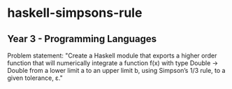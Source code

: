 # haskell-simpsons-rule
## Year 3 - Programming Languages

Problem statement: "Create a Haskell module that exports a higher order function that will numerically integrate a function f(x) with type Double -> Double from a lower limit a to an upper limit b, using Simpson’s 1/3 rule, to a given tolerance, ε."
